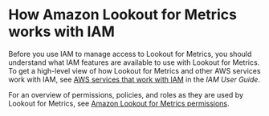# How Amazon Lookout for Metrics works with IAM<a name="security_iam_service-with-iam"></a>

Before you use IAM to manage access to Lookout for Metrics, you should understand what IAM features are available to use with Lookout for Metrics\. To get a high\-level view of how Lookout for Metrics and other AWS services work with IAM, see [AWS services that work with IAM](https://docs.aws.amazon.com/IAM/latest/UserGuide/reference_aws-services-that-work-with-iam.html) in the *IAM User Guide*\.

For an overview of permissions, policies, and roles as they are used by Lookout for Metrics, see [Amazon Lookout for Metrics permissions](lookoutmetrics-permissions.md)\.